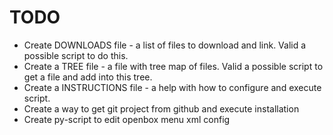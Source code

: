 # TODO

* Create DOWNLOADS file - a list of files to download and link. Valid a possible script to do this.
* Create a TREE file - a file with tree map of files. Valid a possible script to get a file and add into this tree.
* Create a INSTRUCTIONS file - a help with how to configure and execute script.
* Create a way to get git project from github and execute installation
* Create py-script to edit openbox menu xml config

